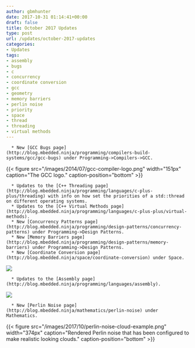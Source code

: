 ```yaml
---
author: gbmhunter
date: 2017-10-31 01:14:41+00:00
draft: false
title: October 2017 Updates
type: post
url: /updates/october-2017-updates
categories:
- Updates
tags:
- assembly
- bugs
- c
- concurrency
- coordinate conversion
- gcc
- geometry
- memory barriers
- perlin noise
- priority
- space
- thread
- threading
- virtual methods
---
```



	  * New [GCC Bugs page](http://blog.mbedded.ninja/programming/compilers-build-systems/gcc/gcc-bugs) under Programming->Compilers->GCC.  

   

{{< figure src="/images/2014/07/gcc-compiler-logo.png" width="151px" caption="The GCC logo." caption-position="bottom" >}}

	  * Updates to the [C++ Threading page](http://blog.mbedded.ninja/programming/languages/c-plus-plus/threading) with info on how set the priorities of a std::thread on different operating systems.
	  * Updates to the [C++ Virtual Methods page](http://blog.mbedded.ninja/programming/languages/c-plus-plus/virtual-methods).
	  * New [Concurrency Patterns page](http://blog.mbedded.ninja/programming/design-patterns/concurrency-patterns) under Programming->Design Patterns.
	  * New [Memory Barriers page](http://blog.mbedded.ninja/programming/design-patterns/memory-barriers) under Programming->Design Patterns.
	  * New [Coordinate Conversion page](http://blog.mbedded.ninja/space/coordinate-conversion) under Space.  

   



[![](/images/2017/05/satellite-orbit-on-2d-map-propagator.png)
](/images/2017/05/satellite-orbit-on-2d-map-propagator.png)



	  * Updates to the [Assembly page](http://blog.mbedded.ninja/programming/languages/assembly).  

   



[![](/images/2013/06/assembly-programming-language-icon.png)
](/images/2013/06/assembly-programming-language-icon.png)



	  * New [Perlin Noise page](http://blog.mbedded.ninja/mathematics/perlin-noise) under Mathematics.  

   

{{< figure src="/images/2017/10/perlin-noise-cloud-example.png" width="374px" caption="Rendered Perlin noise that has been configured to make realistic looking clouds." caption-position="bottom" >}}


